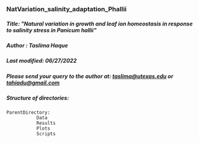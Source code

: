 ### NatVariation_salinity_adaptation_Phallii

##### Title: "Natural variation in growth and leaf ion homeostasis in response to salinity stress in *Panicum hallii*"


##### Author : Taslima Haque                                                                                                 
##### Last modified: 06/27/2022                                                                                        
##### Please send your query to the author at: taslima@utexas.edu or tahiadu@gmail.com   

##### Structure of directories:
```
ParentDirectory:
           Data
           Results
           Plots
           Scripts
```
